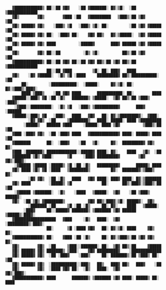                                                                                                     
                                                                                                    
                                                                                                    
                                                                                                    
                                                                                                    
       ▓████████████▒ ██░░██ ▓█▓    ░██ ▓███████░ █▓░▒█░  ░██ ▒█████████████       
       ▓█▒        ▓█▒        ▓███ ░██   ▓█████████   ▒███▒░██ ▒█▓        ▒██       
       ▓█▒ █████▓ ▓█▒    ░███▒ ▒█   ░███▒ ▒█░ ██░         ░██ ▒█▓ ▓█████ ▒██       
       ▓█▒ █████▓ ▓█▒ ██░  ░███▓ ██░    ▓█▓ ██▒   █▓░▒█████░  ▒█▓ ▓█████ ▒██       
       ▓█▒ █████▓ ▓█▒ ████          ░█████▓       ███▓ ██████ ▒█▓ ▓█████ ▒██       
       ▓█▒        ▓█▒ ██░░██          ░█▒ ▒█░          ██▒░██ ▒█▓        ▒██       
       ▓████████████▒ ██░░██ ▓█▓ ██░░██ ▓█▓ ██▒░██ ▒█▓ ██▒░██ ▒█████████████       
                      ██░░██ ▓███         ▒█░ ██░ ███▓   ████                      
       ▓█▒    ░█▓ ▓█████░  ░█▒ ▒█ ░████     █████████▓ ██▒░███████████░  ▒██       
           ██░         ░███████████░  ░█████░     █▓░▒█░ ██░ █▓░▒███▒░███▓░        
           ████ ▒███▒    ░██ ▓█▓ ████       ███████████░ ██░        ████           
       ▓█████░░███▒ ▓█ ░██ ░█▒   ███████▒ ▒█████░  ▒█▓ ██▒░██ ▒███▒  ░███▓░        
        ░▓███░░█████████░  ░█▒ ▒█   ░███▒ ▒██████████▓       ███▓    ░██████       
       ▓█████░░███▒ ▓█   ░███▒   ████   ▓█▓   ██░ █▓░▒████████▓░  ▓███░            
              ░█▓ ▓█▒  ░██     ▒████████▒   ████░ █████░ ████ ▒█████████           
            ░█████▒   ██████ ▓███     ░█████░ ████ ▒█▓          ▒███▒░██ ▒██       
       ▓███ ░███▓ ▓█▒  ░██ ░███▓ ████   ▓████████████▓ ████░ █████▒ ████ ▒██       
       ▓███████       ██░  ░███▓    ░██   ▒█░     █▓░  █████████▓ ▓█▒   █▓░        
       ▓███ ░███████▒ █████████████░░█████▓ ████░ █▓░    ████   ▒█▒  ░██           
       ▓███████ ▒█▒ ▓███░      ▒█     ░███▓ █████████▓        ▒█▓ ▓█▒░███▓░        
        ░▓█████ ▒█████ ░█████▒ ▒█ ░██ ░█▒   █████████▓       █████▒ ████           
       ▓█▒ ████ ▒█▒ ▓█ ░████   ▒████████▒         █▓░  ███████▓░▒███▒   █▓░        
              ░█▓ ▓█▒  ░██ ░█▒   ████   ▓█▓ ████░ ███▓ ████░ █▓░▒███████           
       ▓█▒ ████        ░█████▒ ▒█             ██░      ██▒░███▓░▒███▒░██ ▒██       
        ░▓█████ ▒███████░  ░█▒    ░████   ▒█████░  ▒█▓    ░██ ▒███▒ █████▓░        
       ▓█▒  ░██ ▒█▒ ▓████████▒          ▓█▓ ██▒░███▓░▒█░ █████▓░  ▓█▒              
              ░███████ ░██     ▒█ ░██ ░█▒     ██░ █▓░    ████   ▒█████░            
            ░███▓     ██░░█████▓ ███████▒ ▒███████ ▒█▓ ██████ ▒█████▒░███▓░        
       ▓██████████████████   ▓███     ░█▒   ████░  ▒█▓    ░█████████▒░███▓░        
                      ██░      ▒█ ░████ ▓█▓   ██░ █▓░▒█░ ████     ▓█▒   █▓░        
       ▓████████████▒ ██░    ▓███ ░██ ░█▒     ██░ █▓░▒███▒░██ ▒█▓ ▓█▒   █▓░        
       ▓█▒        ▓█▒  ░██     ▒███░░███████░ ██░  ▒█▓ ██▒░██     ▓█████           
       ▓█▒ █████▓ ▓█▒ ███████▒ ▒███░    ▓█▓ █████████▓    ░█████████████           
       ▓█▒ █████▓ ▓█▒  ░██ ░███▓    ░███▒     ██░ ███████▒░██ ▒███▒ ██░  ▒██       
       ▓█▒ █████▓ ▓█▒  ░███████████░░███▒   ██▒   ███▓ ██▒   ███▓    ░██           
       ▓█▒        ▓█▒  ░████ ▓█▓ ██░  ░█▒   ████░  ▒█▓            ▓█▒░███▓░        
       ▓████████████▒ ████       ███████▒ ▒███████ ▒█▓ ████░ █████▒ ██░ ████       
                                                                                   
